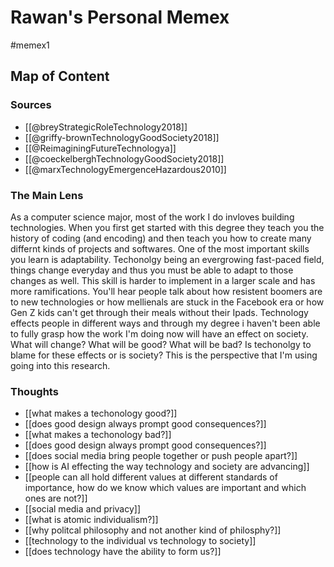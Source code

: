 # Rawan's Personal Memex 
#memex1 

## Map of Content 

### Sources
- [[@breyStrategicRoleTechnology2018]]
- [[@griffy-brownTechnologyGoodSociety2018]]
- [[@ReimaginingFutureTechnologya]]
- [[@coeckelberghTechnologyGoodSociety2018]]
- [[@marxTechnologyEmergenceHazardous2010]]

### The Main Lens
As a computer science major, most of the work I do invloves building technologies. When you first get started with this degree they teach you the history of coding (and encoding) and then teach you how to create many differnt kinds of projects and softwares. One of the most important skills you learn is adaptability. Techonolgy being an evergrowing fast-paced field, things change everyday and thus you must be able to adapt to those changes as well. This skill is harder to implement in a larger scale and has more ramifications. You'll hear people talk about how resistent boomers are to new technologies or how mellienals are stuck in the Facebook era or how Gen Z kids can't get through their meals without their Ipads. Technology effects people in different ways and through my degree i haven't been able to fully grasp how the work I'm doing now will have an effect on society. What will change? What will be good? What will be bad? Is techonolgy to blame for these effects or is society? This is the perspective that I'm using going into this research. 

### Thoughts
- [[what makes a techonology good?]]
- [[does good design always prompt good consequences?]]
- [[what makes a techonology bad?]]
- [[does good design always prompt good consequences?]]
- [[does social media bring people together or push people apart?]]
- [[how is AI effecting the way technology and society are advancing]]
- [[people can all hold different values at different standards of importance, how do we know which values are important and which ones are not?]]
- [[social media and privacy]]
- [[what is atomic individualism?]]
- [[why politcal philosophy and not another kind of philosphy?]]
- [[technology to the individual vs technology to society]]
- [[does technology have the ability to form us?]]